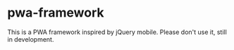 # pwa-framework
This is a PWA framework inspired by jQuery mobile.  Please don't use it, still in development.
